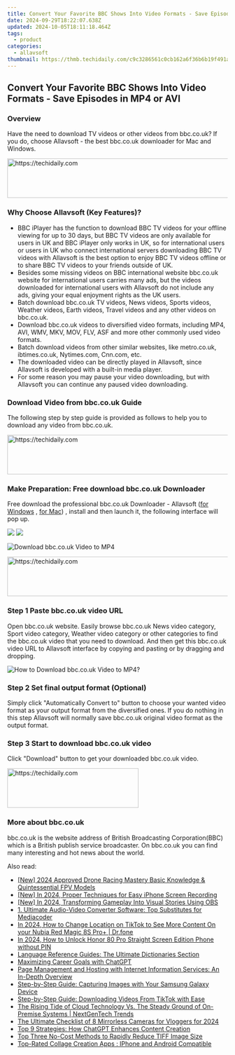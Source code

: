```yaml
---
title: Convert Your Favorite BBC Shows Into Video Formats - Save Episodes in MP4 or AVI
date: 2024-09-29T18:22:07.638Z
updated: 2024-10-05T18:11:18.464Z
tags:
  - product
categories:
  - allavsoft
thumbnail: https://thmb.techidaily.com/c9c3286561c0cb162a6f36b6b19f491a65ddd3daf244f3f3d4ecee0cf92b0349.jpg
---
```


## Convert Your Favorite BBC Shows Into Video Formats - Save Episodes in MP4 or AVI

### Overview

Have the need to download TV videos or other videos from bbc.co.uk? If you do, choose Allavsoft - the best bbc.co.uk downloader for Mac and Windows.

<!-- affiliate ads begin -->
<a href="https://unicoeye.pxf.io/c/5597632/2134223/18498" target="_top" id="2134223">
  <img src="//a.impactradius-go.com/display-ad/18498-2134223" border="0" alt="https://techidaily.com" width="728" height="90"/>
</a>
<img height="0" width="0" src="https://unicoeye.pxf.io/i/5597632/2134223/18498" style="position:absolute;visibility:hidden;" border="0" />
<!-- affiliate ads end -->

### Why Choose Allavsoft (Key Features)?

* BBC iPlayer has the function to download BBC TV videos for your offline viewing for up to 30 days, but BBC TV videos are only available for users in UK and BBC iPlayer only works in UK, so for international users or users in UK who connect international servers downloading BBC TV videos with Allavsoft is the best option to enjoy BBC TV videos offline or to share BBC TV videos to your friends outside of UK.
* Besides some missing videos on BBC international website bbc.co.uk website for international users carries many ads, but the videos downloaded for international users with Allavsoft do not include any ads, giving your equal enjoyment rights as the UK users.
* Batch download bbc.co.uk TV videos, News videos, Sports videos, Weather videos, Earth videos, Travel videos and any other videos on bbc.co.uk.
* Download bbc.co.uk videos to diversified video formats, including MP4, AVI, WMV, MKV, MOV, FLV, ASF and more other commonly used video formats.
* Batch download videos from other similar websites, like metro.co.uk, ibtimes.co.uk, Nytimes.com, Cnn.com, etc.
* The downloaded video can be directly played in Allavsoft, since Allavsoft is developed with a built-in media player.
* For some reason you may pause your video downloading, but with Allavsoft you can continue any paused video downloading.

### Download Video from bbc.co.uk Guide

The following step by step guide is provided as follows to help you to download any video from bbc.co.uk.

<!-- affiliate ads begin -->
<a href="https://aligracehair.sjv.io/c/5597632/1886048/19272" target="_top" id="1886048">
  <img src="//a.impactradius-go.com/display-ad/19272-1886048" border="0" alt="https://techidaily.com" width="728" height="90"/>
</a>
<img height="0" width="0" src="https://aligracehair.sjv.io/i/5597632/1886048/19272" style="position:absolute;visibility:hidden;" border="0" />
<!-- affiliate ads end -->

### Make Preparation: Free download bbc.co.uk Downloader

Free download the professional bbc.co.uk Downloader - Allavsoft ([for Windows](https://tools.techidaily.com/allavsoft/products/) , [for Mac](https://tools.techidaily.com/allavsoft/products/)) , install and then launch it, the following interface will pop up.

[![](https://www.allavsoft.com/how-to/../images/how-to/free-download-win.jpg)](https://tools.techidaily.com/allavsoft/products/) [![](https://www.allavsoft.com/how-to/../images/how-to/free-download-mac.jpg)](https://tools.techidaily.com/allavsoft/products/)

![Download bbc.co.uk Video to MP4](https://www.allavsoft.com/how-to/../images/allavsoft/screen-shot-600.jpg)

<!-- affiliate ads begin -->
<a href="https://appsumo.8odi.net/c/5597632/2087408/7443" target="_top" id="2087408">
  <img src="//a.impactradius-go.com/display-ad/7443-2087408" border="0" alt="https://techidaily.com" width="728" height="90"/>
</a>
<img height="0" width="0" src="https://appsumo.8odi.net/i/5597632/2087408/7443" style="position:absolute;visibility:hidden;" border="0" />
<!-- affiliate ads end -->

### Step 1 Paste bbc.co.uk video URL

Open bbc.co.uk website. Easily browse bbc.co.uk News video category, Sport video category, Weather video category or other categories to find the bbc.co.uk video that you need to download. And then get this bbc.co.uk video URL to Allavsoft interface by copying and pasting or by dragging and dropping.

![How to Download bbc.co.uk Video to MP4?](https://www.allavsoft.com/how-to/../images/how-to/download-rtmp-video/download-rtmp-video.jpg)

### Step 2 Set final output format (Optional)

Simply click "Automatically Convert to" button to choose your wanted video format as your output format from the diversified ones. If you do nothing in this step Allavsoft will normally save bbc.co.uk original video format as the output format.

### Step 3 Start to download bbc.co.uk video

Click "Download" button to get your downloaded bbc.co.uk video.

<!-- affiliate ads begin -->
<a href="https://aligracehair.sjv.io/c/5597632/1972693/19272" target="_top" id="1972693">
  <img src="//a.impactradius-go.com/display-ad/19272-1972693" border="0" alt="https://techidaily.com" width="300" height="90"/>
</a>
<img height="0" width="0" src="https://aligracehair.sjv.io/i/5597632/1972693/19272" style="position:absolute;visibility:hidden;" border="0" />
<!-- affiliate ads end -->

### More about bbc.co.uk

bbc.co.uk is the website address of British Broadcasting Corporation(BBC) which is a British publish service broadcaster. On bbc.co.uk you can find many interesting and hot news about the world.

<ins class="adsbygoogle"
     style="display:block"
     data-ad-format="autorelaxed"
     data-ad-client="ca-pub-7571918770474297"
     data-ad-slot="1223367746"></ins>

<ins class="adsbygoogle"
     style="display:block"
     data-ad-client="ca-pub-7571918770474297"
     data-ad-slot="8358498916"
     data-ad-format="auto"
     data-full-width-responsive="true"></ins>

<span class="atpl-alsoreadstyle">Also read:</span>
<div><ul>
<li><a href="https://fox-links.techidaily.com/new-2024-approved-drone-racing-mastery-basic-knowledge-and-quintessential-fpv-models/"><u>[New] 2024 Approved Drone Racing Mastery Basic Knowledge & Quintessential FPV Models</u></a></li>
<li><a href="https://screen-video-capture.techidaily.com/new-in-2024-proper-techniques-for-easy-iphone-screen-recording/"><u>[New] In 2024, Proper Techniques for Easy iPhone Screen Recording</u></a></li>
<li><a href="https://screen-mirroring-recording.techidaily.com/new-in-2024-transforming-gameplay-into-visual-stories-using-obs/"><u>[New] In 2024, Transforming Gameplay Into Visual Stories Using OBS</u></a></li>
<li><a href="https://fox-metric.techidaily.com/1-ultimate-audio-video-converter-software-top-substitutes-for-mediacoder/"><u>1. Ultimate Audio-Video Converter Software: Top Substitutes for Mediacoder</u></a></li>
<li><a href="https://location-social.techidaily.com/in-2024-how-to-change-location-on-tiktok-to-see-more-content-on-your-nubia-red-magic-8s-proplus-drfone-by-drfone-virtual-android/"><u>In 2024, How to Change Location on TikTok to See More Content On your Nubia Red Magic 8S Pro+ | Dr.fone</u></a></li>
<li><a href="https://unlock-android.techidaily.com/in-2024-how-to-unlock-honor-80-pro-straight-screen-edition-phone-without-pin-by-drfone-android/"><u>In 2024, How to Unlock Honor 80 Pro Straight Screen Edition Phone without PIN</u></a></li>
<li><a href="https://fox-metric.techidaily.com/language-reference-guides-the-ultimate-dictionaries-section/"><u>Language Reference Guides: The Ultimate Dictionaries Section</u></a></li>
<li><a href="https://tech-revival.techidaily.com/maximizing-career-goals-with-chatgpt/"><u>Maximizing Career Goals with ChatGPT</u></a></li>
<li><a href="https://fox-metric.techidaily.com/page-management-and-hosting-with-internet-information-services-an-in-depth-overview/"><u>Page Management and Hosting with Internet Information Services: An In-Depth Overview</u></a></li>
<li><a href="https://fox-metric.techidaily.com/step-by-step-guide-capturing-images-with-your-samsung-galaxy-device/"><u>Step-by-Step Guide: Capturing Images with Your Samsung Galaxy Device</u></a></li>
<li><a href="https://fox-metric.techidaily.com/step-by-step-guide-downloading-videos-from-tiktok-with-ease/"><u>Step-by-Step Guide: Downloading Videos From TikTok with Ease</u></a></li>
<li><a href="https://app-tips.techidaily.com/the-rising-tide-of-cloud-technology-vs-the-steady-ground-of-on-premise-systems-nextgentech-trends/"><u>The Rising Tide of Cloud Technology Vs. The Steady Ground of On-Premise Systems | NextGenTech Trends</u></a></li>
<li><a href="https://youtube-docs.techidaily.com/ltimate-checklist-of-8-mirrorless-cameras-for-vloggers-for-2024/"><u>The Ultimate Checklist of 8 Mirrorless Cameras for Vloggers for 2024</u></a></li>
<li><a href="https://tech-hub.techidaily.com/top-9-strategies-how-chatgpt-enhances-content-creation/"><u>Top 9 Strategies: How ChatGPT Enhances Content Creation</u></a></li>
<li><a href="https://fox-metric.techidaily.com/top-three-no-cost-methods-to-rapidly-reduce-tiff-image-size/"><u>Top Three No-Cost Methods to Rapidly Reduce TIFF Image Size</u></a></li>
<li><a href="https://fox-metric.techidaily.com/top-rated-collage-creation-apps-iphone-and-android-compatible/"><u>Top-Rated Collage Creation Apps : IPhone and Android Compatible</u></a></li>
</ul></div>

